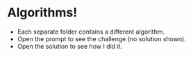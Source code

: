 # Algorithms!

- Each separate folder contains a different algorithm.
- Open the prompt to see the challenge (no solution shown). 
- Open the solution to see how I did it.

